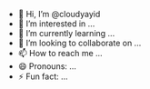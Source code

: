 - 👋 Hi, I’m @cloudyayid
- 👀 I’m interested in ...
- 🌱 I’m currently learning ...
- 💞️ I’m looking to collaborate on ...
- 📫 How to reach me ...
- 😄 Pronouns: ...
- ⚡ Fun fact: ...

<!---
cloudyayid/cloudyayid is a ✨ special ✨ repository because its `README.md` (this file) appears on your GitHub profile.
You can click the Preview link to take a look at your changes.
--->
